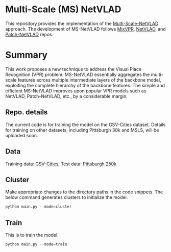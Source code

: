 # Multi-Scale (MS) NetVLAD
This repository provides the implementation of the [Multi-Scale-NetVLAD](https://ieeexplore.ieee.org/document/10605600) approach. The development of MS-NetVLAD follows [MixVPR](https://github.com/amaralibey/MixVPR), [NetVLAD](https://github.com/Nanne/pytorch-NetVlad?tab=readme-ov-file), and [Patch-NetVLAD](https://github.com/QVPR/Patch-NetVLAD) repos.

# Summary
This work proposes a new technique to address the Visual Place Recognition (VPR) problem. MS-NetVLAD essentially aggregates the multi-scale features across multiple intermediate layers of the backbone model, exploiting the complete hierarchy of the backbone features. The simple and efficient MS-NetVLAD improves upon popular VPR models such as NetVLAD, Patch-NetVLAD, etc., by a considerable margin.       

## Repo. details
The current code is for training the model on the GSV-Cities dataset. Details for training on other datasets, including Pittsburgh 30k and MSLS, will be uploaded soon.

## Data
Training data: [GSV-Cities](https://github.com/amaralibey/gsv-cities?tab=readme-ov-file), 
Test data: [Pittsburgh 250k](https://github.com/Relja/netvlad/issues/42)

## Cluster
Make appropriate changes to the directory paths in the code snippets. 
The below command generates clusters to initialize the model. 
```python
python main.py --mode=cluster
```
## Train
This is to train the model. 
```python
python main.py --mode=train 
```

